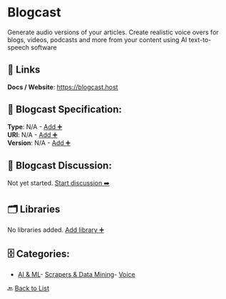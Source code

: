 # Blogcast

Generate audio versions of your articles. Create realistic voice overs for blogs, videos, podcasts and more from your content using AI text-to-speech software

##  🔗 Links
**Docs / Website**: https://blogcast.host

## 🧬 Blogcast Specification:
**Type**: N/A - [Add ➕](https://github.com/apis-list/apis-list/edit/main/apis.yaml#L2001)  
**URI**: N/A - [Add ➕](https://github.com/apis-list/apis-list/edit/main/apis.yaml#L2001)  
**Version**: N/A - [Add ➕](https://github.com/apis-list/apis-list/edit/main/apis.yaml#L2001)

## 💬 Blogcast Discussion:
Not yet started. [Start discussion ➡️](https://github.com/apis-list/apis-list/discussions/new)

## 🗂️ Libraries

No libraries added. [Add library ➕](https://github.com/apis-list/apis-list/edit/main/apis.yaml#L2001)    


## 🗄️ Categories:
- [AI & ML](https://github.com/apis-list/apis-list#ai--ml-)- [Scrapers & Data Mining](https://github.com/apis-list/apis-list#scrapers--data-mining-)- [Voice](https://github.com/apis-list/apis-list#voice-)

🔙  [Back to List](https://github.com/apis-list/apis-list)
